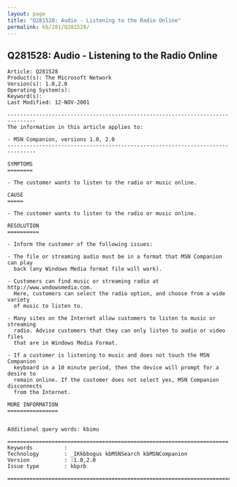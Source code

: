 ```yaml
---
layout: page
title: "Q281528: Audio - Listening to the Radio Online"
permalink: kb/281/Q281528/
---
```


## Q281528: Audio - Listening to the Radio Online

	Article: Q281528
	Product(s): The Microsoft Network
	Version(s): 1.0,2.0
	Operating System(s): 
	Keyword(s): 
	Last Modified: 12-NOV-2001
	
	-------------------------------------------------------------------------------
	The information in this article applies to:
	
	- MSN Companion, versions 1.0, 2.0 
	-------------------------------------------------------------------------------
	
	SYMPTOMS
	========
	
	- The customer wants to listen to the radio or music online.
	
	CAUSE
	=====
	
	- The customer wants to listen to the radio or music online.
	
	RESOLUTION
	==========
	
	- Inform the customer of the following issues:
	
	- The file or streaming audio must be in a format that MSN Companion can play
	  back (any Windows Media format file will work).
	
	- Customers can find music or streaming radio at http://www.wndowsmedia.com.
	  Here, customers can select the radio option, and choose from a wide variety
	  of music to listen to.
	
	- Many sites on the Internet allow customers to listen to music or streaming
	  radio. Advise customers that they can only listen to audio or video files
	  that are in Windows Media Format.
	
	- If a customer is listening to music and does not touch the MSN Companion
	  keyboard in a 10 minute period, then the device will prompt for a desire to
	  remain online. If the customer does not select yes, MSN Companion disconnects
	  from the Internet.
	
	MORE INFORMATION
	================
	
	
	Additional query words: kbimu
	
	======================================================================
	Keywords          :  
	Technology        : _IKkbbogus kbMSNSearch kbMSNCompanion
	Version           : :1.0,2.0
	Issue type        : kbprb
	
	=============================================================================
	
